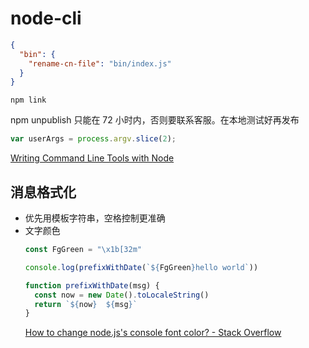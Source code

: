 # node-cli

```json
{
  "bin": {
    "rename-cn-file": "bin/index.js"
  }
}
```
```
npm link
```

npm unpublish 只能在 72 小时内，否则要联系客服。在本地测试好再发布

```js
var userArgs = process.argv.slice(2);
```

[Writing Command Line Tools with Node](https://javascriptplayground.com/node-command-line-tool/)

## 消息格式化
- 优先用模板字符串，空格控制更准确
- 文字颜色
  ```js
  const FgGreen = "\x1b[32m"

  console.log(prefixWithDate(`${FgGreen}hello world`))

  function prefixWithDate(msg) {
    const now = new Date().toLocaleString()
    return `${now}  ${msg}`
  }

  ```
  [How to change node.js's console font color? - Stack Overflow](https://stackoverflow.com/questions/9781218/how-to-change-node-jss-console-font-color)
